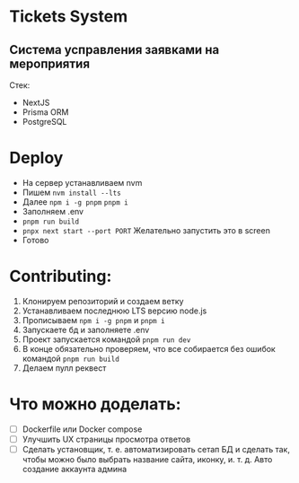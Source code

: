 # Tickets System
## Система усправления заявками на мероприятия

Стек:
- NextJS
- Prisma ORM
- PostgreSQL

# Deploy
- На сервер устанавливаем nvm
- Пишем `nvm install --lts`
- Далее `npm i -g pnpm` `pnpm i`
- Заполняем .env
- `pnpm run build`
- `pnpx next start --port PORT` Желательно запустить это в screen
- Готово

# Contributing:
1. Клонируем репозиторий и создаем ветку
2. Устанавливаем последнюю LTS версию node.js
3. Прописываем `npm i -g pnpm` и `pnpm i`
4. Запускаете бд и заполняете .env
5. Проект запускается командой `pnpm run dev`
6. В конце обязательно проверяем, что все собирается без ошибок командой `pnpm run build`
7. Делаем пулл реквест

# Что можно доделать:
- [ ] Dockerfile или Docker compose
- [ ] Улучшить UX страницы просмотра ответов
- [ ] Сделать установщик, т. е. автоматизировать сетап БД и сделать так, чтобы можно было выбрать название сайта, иконку, и. т. д. Авто создание аккаунта админа

